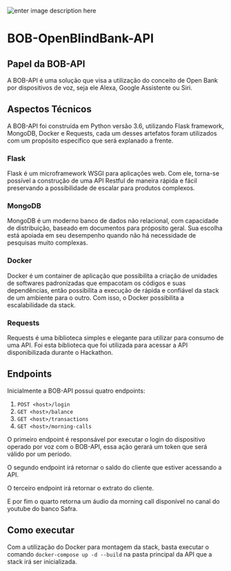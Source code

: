 ![enter image description here](https://github.com/Gabriel94Dantas/BOBAPI/blob/master/imgs/logo-bob-api.jpg)
#  BOB-OpenBlindBank-API

## Papel da BOB-API
A BOB-API é uma solução que visa a utilização do conceito de Open Bank por dispositivos de voz, seja ele Alexa, Google Assistente ou Siri.

## Aspectos Técnicos
A BOB-API foi construída em Python versão 3.6, utilizando Flask framework, MongoDB, Docker e Requests, cada um desses artefatos foram utilizados com um propósito específico que será explanado a frente.

### Flask
Flask é um microframework WSGI para aplicações web. Com ele, torna-se possível a construção de uma API Restful de maneira rápida e fácil preservando a possibilidade de escalar para produtos complexos.

### MongoDB
MongoDB é um moderno banco de dados não relacional, com capacidade de distribuição, baseado em documentos para próposito geral. Sua escolha está apoiada em seu desempenho quando não há necessidade de pesquisas muito complexas.

### Docker
Docker é um container de aplicação que possibilita a criação de unidades de softwares padronizadas que empacotam os códigos e suas dependências, então possibilita a execução de rápida e confiável da stack de um ambiente para o outro. Com isso, o Docker possibilita a escalabilidade da stack.

### Requests
Requests é uma biblioteca simples e elegante para utilizar para consumo de uma API. Foi esta biblioteca que foi utilizada para acessar a API disponibilizada durante o Hackathon.
 
 ## Endpoints
 Inicialmente a BOB-API possui quatro endpoints:
 

 1. `POST <host>/login`
 2. `GET <host>/balance`
 3. `GET <host>/transactions`
 4. `GET <host>/morning-calls`

O primeiro endpoint é responsável por executar o login do dispositivo operado por voz com o BOB-API, essa ação gerará um token que será válido por um período.

O segundo endpoint irá retornar  o saldo do cliente que estiver acessando a API.

O  terceiro endpoint irá retornar o extrato do cliente.

E por fim o quarto retorna um áudio da morning call disponível no canal do youtube do banco Safra.

## Como executar
Com a utilização do Docker para montagem da stack, basta executar o comando `docker-compose up -d --build` na pasta principal da API que a stack irá ser inicializada.

